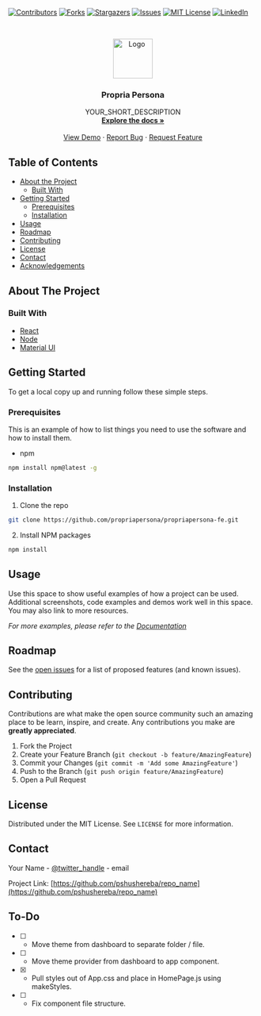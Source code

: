 <!-- PROJECT SHIELDS -->
<!--
*** I'm using markdown "reference style" links for readability.
*** Reference links are enclosed in brackets [ ] instead of parentheses ( ).
*** See the bottom of this document for the declaration of the reference variables
*** for contributors-url, forks-url, etc. This is an optional, concise syntax you may use.
*** https://www.markdownguide.org/basic-syntax/#reference-style-links
-->

[![Contributors][contributors-shield]][contributors-url]
[![Forks][forks-shield]][forks-url]
[![Stargazers][stars-shield]][stars-url]
[![Issues][issues-shield]][issues-url]
[![MIT License][license-shield]][license-url]
[![LinkedIn][linkedin-shield]][linkedin-url]

<!-- PROJECT LOGO -->
<br />
<p align="center">
  <a href="https://github.com/pshushereba/repo_name">
    <img src="images/logo.png" alt="Logo" width="80" height="80">
  </a>

  <h3 align="center">Propria Persona</h3>

  <p align="center">
    YOUR_SHORT_DESCRIPTION
    <br />
    <a href="https://github.com/pshushereba/repo_name"><strong>Explore the docs »</strong></a>
    <br />
    <br />
    <a href="https://propriapersona.com/">View Demo</a>
    ·
    <a href="https://github.com/pshushereba/repo_name/issues">Report Bug</a>
    ·
    <a href="https://github.com/pshushereba/repo_name/issues">Request Feature</a>
  </p>
</p>

<!-- TABLE OF CONTENTS -->

## Table of Contents

- [About the Project](#about-the-project)
  - [Built With](#built-with)
- [Getting Started](#getting-started)
  - [Prerequisites](#prerequisites)
  - [Installation](#installation)
- [Usage](#usage)
- [Roadmap](#roadmap)
- [Contributing](#contributing)
- [License](#license)
- [Contact](#contact)
- [Acknowledgements](#acknowledgements)

<!-- ABOUT THE PROJECT -->

## About The Project

<!-- [![Product Name Screen Shot][product-screenshot]](https://example.com) -->

### Built With

- [React](https://reactjs.org/)
- [Node](https://nodejs.org/en/)
- [Material UI](https://material-ui.com/)

<!-- GETTING STARTED -->

## Getting Started

To get a local copy up and running follow these simple steps.

### Prerequisites

This is an example of how to list things you need to use the software and how to install them.

- npm

```sh
npm install npm@latest -g
```

### Installation

1. Clone the repo

```sh
git clone https://github.com/propriapersona/propriapersona-fe.git
```

2. Install NPM packages

```sh
npm install
```

<!-- USAGE EXAMPLES -->

## Usage

Use this space to show useful examples of how a project can be used. Additional screenshots, code examples and demos work well in this space. You may also link to more resources.

_For more examples, please refer to the [Documentation](https://example.com)_

<!-- ROADMAP -->

## Roadmap

See the [open issues](https://github.com/pshushereba/repo_name/issues) for a list of proposed features (and known issues).

<!-- CONTRIBUTING -->

## Contributing

Contributions are what make the open source community such an amazing place to be learn, inspire, and create. Any contributions you make are **greatly appreciated**.

1. Fork the Project
2. Create your Feature Branch (`git checkout -b feature/AmazingFeature`)
3. Commit your Changes (`git commit -m 'Add some AmazingFeature'`)
4. Push to the Branch (`git push origin feature/AmazingFeature`)
5. Open a Pull Request

<!-- LICENSE -->

## License

Distributed under the MIT License. See `LICENSE` for more information.

<!-- CONTACT -->

## Contact

Your Name - [@twitter_handle](https://twitter.com/twitter_handle) - email

Project Link: [https://github.com/pshushereba/repo_name](https://github.com/pshushereba/repo_name)

<!-- ACKNOWLEDGEMENTS -->

<!-- ## Acknowledgements

- []()
- []()
- []() -->

<!-- MARKDOWN LINKS & IMAGES -->
<!-- https://www.markdownguide.org/basic-syntax/#reference-style-links -->

[contributors-shield]: https://img.shields.io/github/contributors/pshushereba/repo.svg?style=flat-square
[contributors-url]: https://github.com/pshushereba/repo/graphs/contributors
[forks-shield]: https://img.shields.io/github/forks/pshushereba/repo.svg?style=flat-square
[forks-url]: https://github.com/pshushereba/repo/network/members
[stars-shield]: https://img.shields.io/github/stars/pshushereba/repo.svg?style=flat-square
[stars-url]: https://github.com/pshushereba/repo/stargazers
[issues-shield]: https://img.shields.io/github/issues/pshushereba/repo.svg?style=flat-square
[issues-url]: https://github.com/pshushereba/repo/issues
[license-shield]: https://img.shields.io/github/license/pshushereba/repo.svg?style=flat-square
[license-url]: https://github.com/pshushereba/repo/blob/master/LICENSE.txt
[linkedin-shield]: https://img.shields.io/badge/-LinkedIn-black.svg?style=flat-square&logo=linkedin&colorB=555
[linkedin-url]: https://linkedin.com/in/pshushereba
[product-screenshot]: images/screenshot.png

## To-Do

- [ ] - Move theme from dashboard to separate folder / file.
- [ ] - Move theme provider from dashboard to app component.
- [x] - Pull styles out of App.css and place in HomePage.js using makeStyles.
- [ ] - Fix component file structure.
